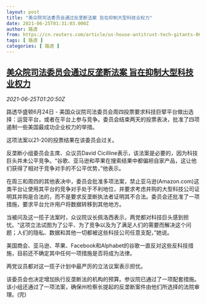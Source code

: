 ```yaml
---
layout: post
title: "美众院司法委员会通过反垄断法案 旨在抑制大型科技业权力"
date: 2021-06-25T01:31:03.000Z
author: 路透
from: https://cn.reuters.com/article/us-house-antitrust-tech-gitants-0625-idCNKCS2E103N
tags: [ 路透 ]
categories: [ 路透 ]
---
```

<!--1624584663000-->
[美众院司法委员会通过反垄断法案 旨在抑制大型科技业权力](https://cn.reuters.com/article/us-house-antitrust-tech-gitants-0625-idCNKCS2E103N)
------

<div>
<div><i>2021-06-25T01:20:50Z</i></div><p>路透华盛顿6月24日 - 美国众议院司法委员会周四投票要求科技巨擘平台做出选择：运营平台，或者在平台上参与竞争。委员会结束两天的投票表决，批准了四项遏制一些美国最成功企业权力的举措。</p><p>这项法案以21-20的投票结果在该委员会过关。</p><p>反垄断小组委员会主席、众议员David Cicilline表示，该法案是必要的，因为科技巨头并未公平竞争。“谷歌、亚马逊和苹果在搜索结果中都偏袒自家产品，这让他们获得了相对于竞争对手的不公平优势，”他表示。</p><p>在周三和周四的其他表决中，委员会批准多项法案，禁止亚马逊(Amazon.com)这类平台让使用其平台的竞争对手处于不利地位，并要求考虑并购的大型科技公司证明其并购是合法的，而不是要求反垄断执法者证明其不合法。委员会还批准了一项措施，要求平台允许用户将数据转移到其他地方。</p><p>当被问及这一揽子法案时，众议院议长佩洛西表示，两党都对科技巨头感到担忧。“这项立法试图为了公平、为了竞争以及为了满足人们的需要而解决这个问题；人们的隐私、数据和其他一切都被这些科技公司任意支配，”她说。</p><p>美国商会、亚马逊、苹果、Facebook和Alphabet的谷歌一直反对这些反科技措施，目前还不确定其中任何一项措施是否将成为法律。</p><p>两党议员都对这一揽子计划中最严厉的立法议案表示担忧。</p><p>该委员会也决定增加执行反垄断法的机构的预算。参议院已通过了一项配套措施。该小组还通过了一项法案，确保州检察长提起的反垄断案件由他们所选择的法院审理。(完)</p>
</div>
